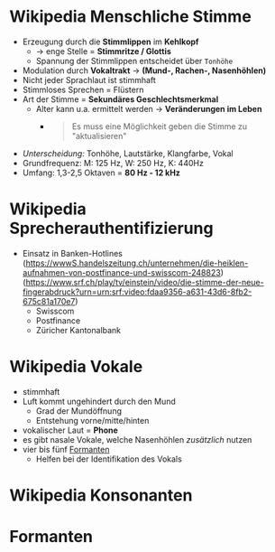 # Wikipedia Menschliche Stimme
- Erzeugung durch die **Stimmlippen** im **Kehlkopf**
  - -> enge Stelle = **Stimmritze / Glottis**
  - Spannung der Stimmlippen entscheidet über `Tonhöhe`
- Modulation durch **Vokaltrakt** -> **(Mund-, Rachen-, Nasenhöhlen)**
- Nicht jeder Sprachlaut ist stimmhaft
- Stimmloses Sprechen = Flüstern
- Art der Stimme = **Sekundäres Geschlechtsmerkmal**
  - Alter kann u.a. ermittelt werden -> **Veränderungen im Leben**
    - > Es muss eine Möglichkeit geben die Stimme zu "aktualisieren"
- *Unterscheidung:* Tonhöhe, Lautstärke, Klangfarbe, Vokal
- Grundfrequenz: M: 125 Hz, W: 250 Hz, K: 440Hz
- Umfang: 1,3-2,5 Oktaven = **80 Hz - 12 kHz**

# Wikipedia Sprecherauthentifizierung
- Einsatz in Banken-Hotlines (https://wwwS.handelszeitung.ch/unternehmen/die-heiklen-aufnahmen-von-postfinance-und-swisscom-248823) (https://www.srf.ch/play/tv/einstein/video/die-stimme-der-neue-fingerabdruck?urn=urn:srf:video:fdaa9356-a631-43d6-8fb2-675c81a170e7)
  - Swisscom
  - Postfinance
  - Züricher Kantonalbank

# Wikipedia Vokale
- stimmhaft
- Luft kommt ungehindert durch den Mund
  - Grad der Mundöffnung
  - Entstehung vorne/mitte/hinten
- vokalischer Laut = **Phone**
- es gibt nasale Vokale, welche Nasenhöhlen *zusätzlich* nutzen
- vier bis fünf [Formanten](#formanten)
  - Helfen bei der Identifikation des Vokals

# Wikipedia Konsonanten

# Formanten